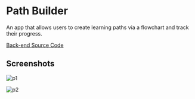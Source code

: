 # Path Builder
An app that allows users to create learning paths via a flowchart and track their progress.

[Back-end Source Code](https://github.com/ssu526/path-builder-backend) 

## Screenshots

![p1](https://github.com/ssu526/path-builder-client/assets/85205294/3178d06f-42ce-4050-87bc-f23a4b07cc5c)


![p2](https://github.com/ssu526/path-builder-client/assets/85205294/1628b26f-c16b-4742-959b-c38895c7821b)
